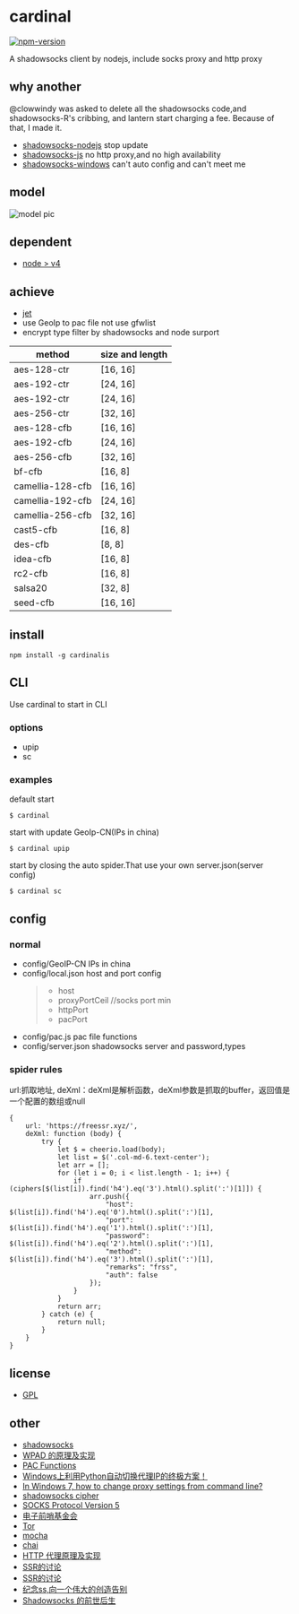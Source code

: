 # cardinal
[![npm-version](https://img.shields.io/npm/v/cardinalis.svg?style=flat-square)](https://www.npmjs.com/package/cardinalis)

A shadowsocks client by nodejs, include socks proxy and http proxy

## why another 
@clowwindy was asked to delete all the shadowsocks code,and shadowsocks-R's cribbing, and lantern start charging a fee. Because of that, I made it. 
* [shadowsocks-nodejs](https://github.com/shadowsocks/shadowsocks-nodejs) stop update
* [shadowsocks-js](https://github.com/oyyd/shadowsocks-js) no http proxy,and no high availability
* [shadowsocks-windows](https://github.com/shadowsocks/shadowsocks-windows) can't auto config and can't meet me

## model
![model pic](https://raw.githubusercontent.com/shangxinbo/cardinal/master/model.png)

## dependent
* [node > v4](https://nodejs.org/en/)

## achieve
* [jet](https://github.com/m31271n/jet)
* use GeoIp to pac file not use gfwlist
* encrypt type filter by shadowsocks and node surport 

|method | size and length|
|-------|----------------|
|aes-128-ctr | [16, 16]  |
|aes-192-ctr | [24, 16]  |
|aes-192-ctr | [24, 16]  |
|aes-256-ctr | [32, 16]  |
|aes-128-cfb | [16, 16]  |
|aes-192-cfb | [24, 16]  |
|aes-256-cfb | [32, 16]  |
|bf-cfb      | [16, 8]   |
|camellia-128-cfb | [16, 16]|
|camellia-192-cfb | [24, 16]|
|camellia-256-cfb | [32, 16]|
|cast5-cfb   | [16, 8]   |
|des-cfb     | [8, 8]    |
|idea-cfb    | [16, 8]   |
|rc2-cfb     | [16, 8]   |
|salsa20     | [32, 8]   |
|seed-cfb    | [16, 16]  |

## install  
```
npm install -g cardinalis
```
## CLI
Use cardinal to start in CLI
### options
* upip
* sc
### examples
default start
```
$ cardinal
``` 
start with update GeoIp-CN(IPs in china)
``` 
$ cardinal upip
```
start by closing the auto spider.That use your own server.json(server config) 
```
$ cardinal sc
```

## config
### normal
* config/GeoIP-CN    IPs in china 
* config/local.json     host and port config
  > * host
  > * proxyPortCeil   //socks port min
  > * httpPort
  > * pacPort
* config/pac.js  pac file functions
* config/server.json    shadowsocks server and password,types

### spider rules
url:抓取地址,
deXml：deXml是解析函数，deXml参数是抓取的buffer，返回值是一个配置的数组或null
```
{
    url: 'https://freessr.xyz/',
    deXml: function (body) {
        try {
            let $ = cheerio.load(body);
            let list = $('.col-md-6.text-center');
            let arr = [];
            for (let i = 0; i < list.length - 1; i++) {
                if (ciphers[$(list[i]).find('h4').eq('3').html().split(':')[1]]) {
                    arr.push({
                        "host": $(list[i]).find('h4').eq('0').html().split(':')[1],
                        "port": $(list[i]).find('h4').eq('1').html().split(':')[1],
                        "password": $(list[i]).find('h4').eq('2').html().split(':')[1],
                        "method": $(list[i]).find('h4').eq('3').html().split(':')[1],
                        "remarks": "frss",
                        "auth": false
                    });
                }
            }
            return arr;
        } catch (e) {
            return null;
        }
    }
}
```

## license
* [GPL](LICENSE)

## other
* [shadowsocks](https://github.com/shadowsocks)
* [WPAD 的原理及实现](https://www.ibm.com/developerworks/cn/linux/1309_quwei_wpad/)
* [PAC Functions](http://findproxyforurl.com/pac-functions/)
* [Windows上利用Python自动切换代理IP的终极方案！](https://segmentfault.com/a/1190000004315166)
* [In Windows 7, how to change proxy settings from command line?](https://superuser.com/questions/419696/in-windows-7-how-to-change-proxy-settings-from-command-line)
* [shadowsocks cipher](http://shadowsocks.org/en/spec/cipher.html)
* [SOCKS Protocol Version 5](https://www.ietf.org/rfc/rfc1928.txt)
* [电子前哨基金会](https://www.eff.org/)
* [Tor](https://www.torproject.org/index.html)
* [mocha](https://github.com/mochajs/mocha)
* [chai](https://github.com/chaijs/chai)
* [HTTP 代理原理及实现](https://imququ.com/post/web-proxy.html)
* [SSR的讨论](https://github.com/shadowsocks/shadowsocks-windows/issues/293)
* [SSR的讨论](https://github.com/breakwa11/shadowsocks-rss/issues/28)
* [纪念ss,向一个伟大的创造告别](https://www.starduster.me/2015/08/21/say-goodbye-to-ss/)
* [Shadowsocks 的前世后生](http://chinadigitaltimes.net/chinese/2016/08/gfw-blog%EF%BD%9Cshadowsocks-%E7%9A%84%E5%89%8D%E4%B8%96%E5%90%8E%E7%94%9F/)